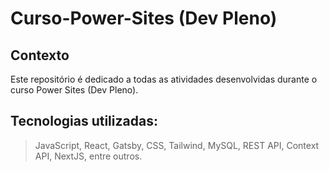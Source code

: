 # Curso-Power-Sites (Dev Pleno)
## Contexto
Este repositório é dedicado a todas as atividades desenvolvidas durante o curso Power Sites (Dev Pleno).
## Tecnologias utilizadas:
> JavaScript, React, Gatsby, CSS, Tailwind, MySQL, REST API, Context API, NextJS, entre outros.



